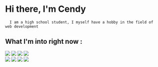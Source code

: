 # Hi there, I'm Cendy
```
  I am a high school student, I myself have a hobby in the field of web development
```

<h2> What I'm into right now : </h2>

<img src="https://img.shields.io/badge/MongoDB%20-%2347A248.svg?&style=for-the-badge&logo=mongodb&logoColor=white"/> <img src="https://img.shields.io/badge/Express%20-%23000000.svg?&style=for-the-badge&logo=express&logoColor=white"/> <img src="https://img.shields.io/badge/ReactJS%20-%2361DAFB.svg?&style=for-the-badge&logo=react&logoColor=white"/> <img src="https://img.shields.io/badge/node.js%20-%2343853D.svg?&style=for-the-badge&logo=node.js&logoColor=white"/><br><img src="https://img.shields.io/badge/html5%20-%23E34F26.svg?&style=for-the-badge&logo=html5&logoColor=white"/> <img src="https://img.shields.io/badge/css3%20-%231572B6.svg?&style=for-the-badge&logo=css3&logoColor=white"/>  <img src="https://img.shields.io/badge/javascript%20-%23323330.svg?&style=for-the-badge&logo=javascript&logoColor=%23F7DF1E"/> <img src="https://img.shields.io/badge/git%20-%23F05033.svg?&style=for-the-badge&logo=git&logoColor=white"/> 
